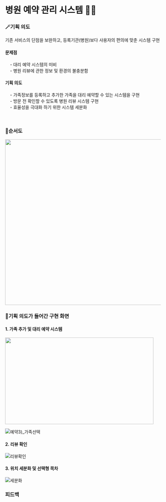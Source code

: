 #  병원 예약 관리 시스템 🏥📆
### 🪄기획 의도
기존 서비스의 단점을 보완하고, 등록기관(병원)보다 사용자의 편의에 맞춘 시스템 구현

#### 문제점
&nbsp; &nbsp; - 대리 예약 시스템의 미비 <br>
&nbsp; &nbsp; - 병원 리뷰에 관한 정보 및 환경의 불충분함

#### 기획 의도
&nbsp; &nbsp; - 가족정보를 등록하고 추가한 가족을 대리 예약할 수 있는 시스템을 구현 <br>
&nbsp; &nbsp; - 방문 전 확인할 수 있도록 병원 리뷰 시스템 구현 <br>
&nbsp; &nbsp; - 효율성을 극대화 하기 위한 시스템 세분화 <br>

<br>

### 💫순서도
<img src="https://user-images.githubusercontent.com/111429706/185914331-69803c83-e9e2-404b-b629-a9b595784e01.png" width="565" height="535"/>

<br>

### 🔮기획 의도가 들어간 구현 화면

#### 1. 가족 추가 및 대리 예약 시스템
<img src="https://user-images.githubusercontent.com/111429706/185917224-bf538e44-cfa8-4e85-8b1a-823f88b34014.png" width="480" height="280"/>

![예약3)_가족선택](https://user-images.githubusercontent.com/111429706/185917611-d966ed18-9ba9-4b2d-9823-9ca73755df77.png)


#### 2. 리뷰 확인
![리뷰확인](https://user-images.githubusercontent.com/111429706/185917320-17284e3f-3f53-4642-9357-ae0461a99d32.JPG)


#### 3. 위치 세분화 및 선택형 목차
![세분화](https://user-images.githubusercontent.com/111429706/185917513-e790e83c-c40a-4004-a9e2-a31119ccec0e.png)



### 피드백




